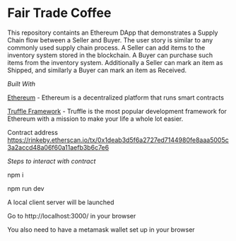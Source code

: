 # Fair Trade Coffee

This repository containts an Ethereum DApp that demonstrates a Supply Chain flow between a Seller and Buyer. The user story is similar to any commonly used supply chain process. A Seller can add items to the inventory system stored in the blockchain. A Buyer can purchase such items from the inventory system. Additionally a Seller can mark an item as Shipped, and similarly a Buyer can mark an item as Received.







*Built With*

[Ethereum](https://ethereum.org/) - Ethereum is a decentralized platform that runs smart contracts

[Truffle Framework](https://www.trufflesuite.com/) - Truffle is the most popular development framework for Ethereum with a mission to make your life a whole lot easier.

Contract address
https://rinkeby.etherscan.io/tx/0x1deab3d5f6a2727ed7144980fe8aaa5005c3a2accd48a06f60a11aefb3b6c7e6

*Steps to interact with contract*

npm i

npm run dev

A local client server will be launched

Go to http://localhost:3000/ in your browser

You also need to have a metamask wallet set up in your browser
